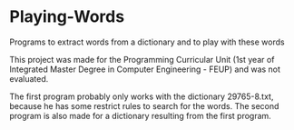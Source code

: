 # Playing-Words
Programs to extract words from a dictionary and to play with these words

This project was made for the Programming Curricular Unit (1st year of Integrated Master Degree in Computer Engineering - FEUP) and was not evaluated.

The first program probably only works with the dictionary 29765-8.txt, because he has some restrict rules to search for the words.
The second program is also made for a dictionary resulting from the first program.
